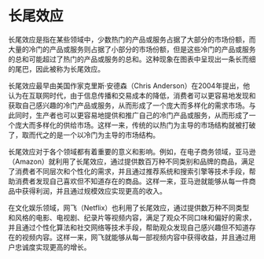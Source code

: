 # 长尾效应

长尾效应是指在某些领域中，少数热门的产品或服务占据了大部分的市场份额，而大量的冷门的产品或服务则占据了小部分的市场份额，但是这些冷门的产品或服务的总和可能超过了热门的产品或服务的总和。这种现象在图表中呈现出一条长而细的尾巴，因此被称为长尾效应。

长尾效应最早由美国作家克里斯·安德森（Chris Anderson）在2004年提出，他认为在互联网时代，由于信息传播和交易成本的降低，消费者可以更容易地发现和获取自己感兴趣的冷门产品或服务，从而形成了一个庞大而多样化的需求市场。与此同时，生产者也可以更容易地提供和推广自己的冷门产品或服务，从而形成了一个庞大而多样化的供给市场。这样一来，传统的以热门为主导的市场结构就被打破了，取而代之的是一个以冷门为主导的市场结构。

长尾效应对于各个领域都有着重要的意义和影响。例如，在电子商务领域，亚马逊（Amazon）就利用了长尾效应，通过提供数百万种不同类别和品牌的商品，满足了消费者不同层次和个性化的需求，并且通过推荐系统和搜索引擎等技术手段，帮助消费者发现自己喜欢但不知道存在的商品。这样一来，亚马逊就能够从每一件商品中获得利润，并且通过规模效应实现更高的收入。

在文化娱乐领域，网飞（Netflix）也利用了长尾效应，通过提供数万种不同类型和风格的电影、电视剧、纪录片等视频内容，满足了观众不同口味和偏好的需求，并且通过个性化算法和社交网络等技术手段，帮助观众发现自己感兴趣但不知道存在的视频内容。这样一来，网飞就能够从每一部视频内容中获得收益，并且通过用户忠诚度实现更高的增长。
